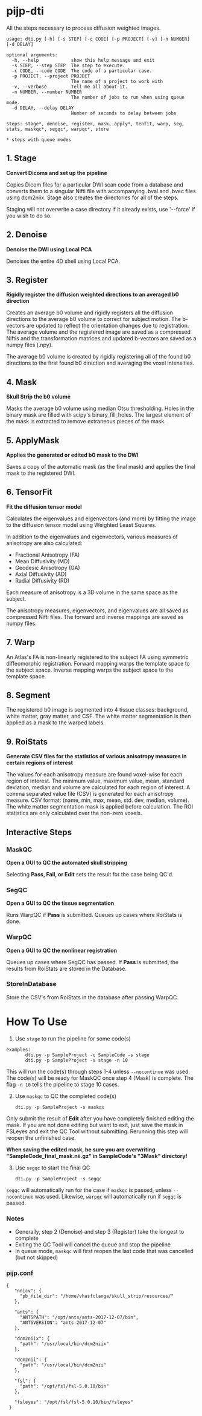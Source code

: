# pijp-dti

All the steps necessary to process diffusion weighted images.

```
usage: dti.py [-h] [-s STEP] [-c CODE] [-p PROJECT] [-v] [-n NUMBER] [-d DELAY]

optional arguments:
  -h, --help            show this help message and exit
  -s STEP, --step STEP  The step to execute.
  -c CODE, --code CODE  The code of a particular case.
  -p PROJECT, --project PROJECT
                        The name of a project to work with
  -v, --verbose         Tell me all about it.
  -n NUMBER, --number NUMBER
                        The number of jobs to run when using queue mode.
  -d DELAY, --delay DELAY
                        Number of seconds to delay between jobs

steps: stage*, denoise, register, mask, apply*, tenfit, warp, seg, stats, maskqc*, segqc*, warpqc*, store

* steps with queue modes

```

## 1. Stage

**Convert Dicoms and set up the pipeline**

Copies Dicom files for a particular DWI scan code from a database and
converts them to a singular Nifti file with accompanying .bval and
.bvec files using dcm2niix. Stage also creates the directories for all of the steps.

Staging will not overwrite a case directory if it already exists, use '--force' if you wish
to do so.

## 2. Denoise

**Denoise the DWI using Local PCA**

Denoises the entire 4D shell using Local PCA.


## 3. Register

**Rigidly register the diffusion weighted directions to an averaged
b0 direction**

Creates an average b0 volume and rigidly registers all the diffusion
directions to the average b0 volume to correct for subject motion.
The b-vectors are updated to reflect the orientation changes due to registration.
The average volume and the registered image are saved as a compressed
Niftis and the transformation matrices and updated b-vectors are saved as a numpy files (.npy).

The average b0 volume is created by rigidly registering all of the found
b0 directions to the first found b0 direction and averaging the voxel
intensities.

## 4. Mask

**Skull Strip the b0 volume**

Masks the average b0 volume using median Otsu thresholding. Holes in the binary mask
are filled with scipy's binary_fill_holes. The largest element of the mask is extracted
to remove extraneous pieces of the mask.

## 5. ApplyMask

**Applies the generated or edited b0 mask to the DWI**

Saves a copy of the automatic mask (as the final mask)
and applies the final mask to the registered DWI.

## 6. TensorFit

**Fit the diffusion tensor model**

Calculates the eigenvalues and eigenvectors (and more) by fitting the
image to the diffusion tensor model using Weighted Least Squares.

In addition to the eigenvalues and eigenvectors, various measures of
anisotropy are also calculated:

* Fractional Anisotropy (FA)
* Mean Diffusivity (MD)
* Geodesic Anisotropy (GA)
* Axial Diffusivity (AD)
* Radial Diffusivity (RD)

Each measure of anisotropy is a 3D volume in the same space as the subject.

The anisotropy measures, eigenvectors, and
eigenvalues are all saved as compressed Nifti files. The forward and
inverse mappings are saved as numpy files.

## 7. Warp

An Atlas's FA is non-linearly registered to the subject FA using
symmetric diffeomorphic registration. Forward mapping warps the template
space to the subject space. Inverse mapping warps the subject space
to the template space.

## 8. Segment

The registered b0 image is segmented into 4 tissue classes: background, white matter,
gray matter, and CSF. The white matter segmentation is then
applied as a mask to the warped labels.

## 9. RoiStats

**Generate CSV files for the statistics of various anisotropy measures in
certain regions of interest**

The values for each anisotropy measure are found voxel-wise for each
region of interest. The minimum value, maximum value, mean, standard
deviation, median and volume are calculated for each region of interest.
A comma separated value file (CSV) is generated for each anisotropy measure.
CSV format: (name, min, max, mean, std. dev, median, volume).
The white matter segmentation mask is applied before calculation.
The ROI statistics are only calculated over the non-zero voxels.

## Interactive Steps

### MaskQC

**Open a GUI to QC the automated skull stripping**

Selecting **Pass, Fail, or Edit** sets the result for the case being QC'd.

### SegQC

**Open a GUI to QC the tissue segmentation**

Runs WarpQC if **Pass** is submitted. Queues up cases where RoiStats is done.

### WarpQC

**Open a GUI to QC the nonlinear registration**

Queues up cases where SegQC has passed.
If **Pass** is submitted, the results from RoiStats are stored in the Database.

### StoreInDatabase

Store the CSV's from RoiStats in the database after passing WarpQC.

# How To Use

1) Use `stage` to run the pipeline for some code(s)

```
examples:
       dti.py -p SampleProject -c SampleCode -s stage
       dti.py -p SampleProject -s stage -n 10
```

This will run the code(s) through steps 1-4 unless `--nocontinue` was used.
The code(s) will be ready for MaskQC once step 4 (Mask) is complete. The flag `-n 10` tells
the pipeline to stage 10 cases.


2) Use `maskqc` to QC the completed code(s)

   ```
   dti.py -p SampleProject -s maskqc
   ````

Only submit the result of **Edit** after you have completely finished editing the mask.
If you are not done editing but want to exit, just save the mask in FSLeyes and exit
the QC Tool without submitting. Rerunning this step will reopen the unfinished case.

**When saving the edited mask, be sure you are overwriting "SampleCode_final_mask.nii.gz" in
  SampleCode's "3Mask" directory!**


3) Use `segqc` to start the final QC

   ```
   dti.py -p SampleProject -s segqc
   ```

`segqc` will automatically run for the case if `maskqc` is passed, unless `--nocontinue`
was used. Likewise, `warpqc` will automatically run if `segqc` is passed.


### Notes

- Generally, step 2 (Denoise) and step 3 (Register) take the longest to complete
- Exiting the QC Tool will cancel the queue and stop the pipeline
- In queue mode, `maskqc` will first reopen the last code that was cancelled (but not skipped)

### pijp.conf

```
{
   "nnicv": {
     "pb_file_dir": "/home/vhasfclanga/skull_strip/resources/"
   },

   "ants": {
     "ANTSPATH": "/opt/ants/ants-2017-12-07/bin",
     "ANTSVERSION": "ants-2017-12-07"
   },

   "dcm2niix": {
     "path": "/usr/local/bin/dcm2niix"
   },

   "dcm2nii": {
     "path": "/usr/local/bin/dcm2nii"
   },

   "fsl": {
     "path": "/opt/fsl/fsl-5.0.10/bin"
   },

   "fsleyes": "/opt/fsl/fsl-5.0.10/bin/fsleyes"
 }
 ```
